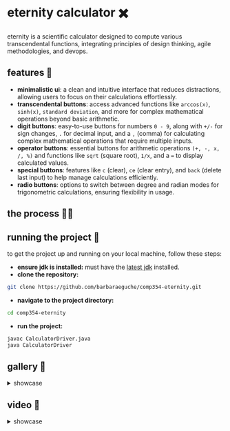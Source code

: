 # eternity calculator ✖️
eternity is a scientific calculator designed to compute various transcendental functions, integrating principles of design thinking, agile methodologies, and devops. 

## features 👾
- **minimalistic ui**: a clean and intuitive interface that reduces distractions, allowing users to focus on their calculations effortlessly.
- **transcendental buttons**: access advanced functions like `arccos(x)`, `sinh(x)`, `standard deviation`, and more for complex mathematical operations beyond basic arithmetic.
- **digit buttons**: easy-to-use buttons for numbers `0 - 9`, along with `+/-` for sign changes, `.` for decimal input, and a `,` (comma) for calculating complex mathematical operations that require multiple inputs.
- **operator buttons**: essential buttons for arithmetic operations `(+, -, x, /, %)` and functions like `sqrt` (square root), `1/x`, and a `=` to display calculated values.
- **special buttons**: features like `c` (clear), `ce` (clear entry), and `back` (delete last input) to help manage calculations efficiently.
- **radio buttons**: options to switch between degree and radian modes for trigonometric calculations, ensuring flexibility in usage.

## the process ✍🏽
<add here>

## running the project 🏁
to get the project up and running on your local machine, follow these steps:

- **ensure jdk is installed:** must have the [latest jdk](https://www.java.com/en/download/manual.jsp) installed.
- **clone the repository:**
```bash
git clone https://github.com/barbaraeguche/comp354-eternity.git
```
- **navigate to the project directory:**
```bash
cd comp354-eternity
```
- **run the project:**
```bash
javac CalculatorDriver.java
java CalculatorDriver
```

## gallery 📸
<details>
  <summary>showcase</summary> <br>

  - **initial** <br>
  ![eternity](https://github.com/user-attachments/assets/f3abf9ca-05f2-4130-9fd4-b04838a050ee)
</details>

## video 📸
<details>
  <summary>showcase</summary>
  
  - **x^y**
  
  - **logarithm**
  
  - **arccos(x)**
  
  - **standard deviation**
  
</details>
